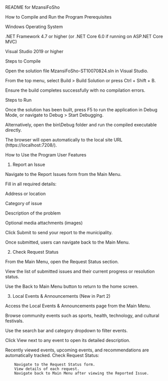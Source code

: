 README for MzansiFoSho
	
How to Compile and Run the Program
Prerequisites

Windows Operating System

.NET Framework 4.7 or higher (or .NET Core 6.0 if running on ASP.NET Core MVC)

Visual Studio 2019 or higher

Steps to Compile

Open the solution file MzansiFoSho-ST10070824.sln in Visual Studio.

From the top menu, select Build > Build Solution or press Ctrl + Shift + B.

Ensure the build completes successfully with no compilation errors.

Steps to Run

Once the solution has been built, press F5 to run the application in Debug Mode,
or navigate to Debug > Start Debugging.

Alternatively, open the bin\Debug folder and run the compiled executable directly.

The browser will open automatically to the local site URL (https://localhost:7208/).

How to Use the Program
User Features
1. Report an Issue

Navigate to the Report Issues form from the Main Menu.

Fill in all required details:

Address or location

Category of issue

Description of the problem

Optional media attachments (images)

Click Submit to send your report to the municipality.

Once submitted, users can navigate back to the Main Menu.

2. Check Request Status

From the Main Menu, open the Request Status section.

View the list of submitted issues and their current progress or resolution status.

Use the Back to Main Menu button to return to the home screen.

3. Local Events & Announcements (New in Part 2)

Access the Local Events & Announcements page from the Main Menu.

Browse community events such as sports, health, technology, and cultural festivals.

Use the search bar and category dropdown to filter events.

Click View next to any event to open its detailed description.

Recently viewed events, upcoming events, and recommendations are automatically tracked.
		Check Request Status:

		Navigate to the Request Status form.
		View details of each request.
		Navigate back to Main Menu after viewing the Reported Issue. 
